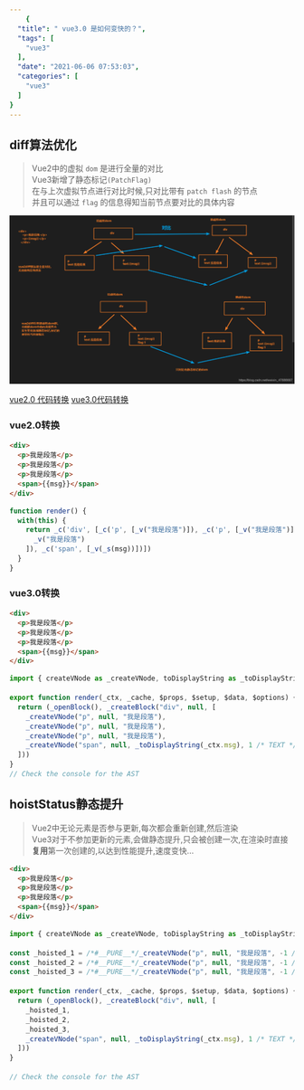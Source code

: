 ```yaml
---
    {
  "title": " vue3.0 是如何变快的？",
  "tags": [
    "vue3"
  ],
  "date": "2021-06-06 07:53:03",
  "categories": [
    "vue3"
  ]
}
---
```

    
## diff算法优化
> Vue2中的虚拟 `dom` 是进行全量的对比  
> Vue3新增了静态标记` (PatchFlag) `  
> 在与上次虚拟节点进行对比时候,只对比带有 `patch flash` 的节点  
> 并且可以通过 `flag` 的信息得知当前节点要对比的具体内容  

![](/images/20210120113952295.png)

[vue2.0 代码转换](https://template-explorer.vuejs.org/#%3Cdiv%20id%3D%22app%22%3E%7B%7B%20msg%20%7D%7D%3C%2Fdiv%3E)
[vue3.0代码转换](https://vue-next-template-explorer.netlify.app/#%7B%22src%22%3A%22%3Cdiv%3EHello%20World!%3C%2Fdiv%3E%22%2C%22options%22%3A%7B%22mode%22%3A%22module%22%2C%22filename%22%3A%22Foo.vue%22%2C%22prefixIdentifiers%22%3Afalse%2C%22hoistStatic%22%3Afalse%2C%22cacheHandlers%22%3Afalse%2C%22scopeId%22%3Anull%2C%22inline%22%3Afalse%2C%22ssrCssVars%22%3A%22%7B%20color%20%7D%22%2C%22compatConfig%22%3A%7B%22MODE%22%3A3%7D%2C%22whitespace%22%3A%22condense%22%2C%22bindingMetadata%22%3A%7B%22TestComponent%22%3A%22setup-const%22%2C%22setupRef%22%3A%22setup-ref%22%2C%22setupConst%22%3A%22setup-const%22%2C%22setupLet%22%3A%22setup-let%22%2C%22setupMaybeRef%22%3A%22setup-maybe-ref%22%2C%22setupProp%22%3A%22props%22%2C%22vMySetupDir%22%3A%22setup-const%22%7D%7D%7D)

### vue2.0转换
```html
<div>
  <p>我是段落</p>
  <p>我是段落</p>
  <p>我是段落</p>
  <span>{{msg}}</span>
</div>

```

```js
function render() {
  with(this) {
    return _c('div', [_c('p', [_v("我是段落")]), _c('p', [_v("我是段落")]), _c('p', [
      _v("我是段落")
    ]), _c('span', [_v(_s(msg))])])
  }
}
```

### vue3.0转换
```html
<div>
  <p>我是段落</p>
  <p>我是段落</p>
  <p>我是段落</p>
  <span>{{msg}}</span>
</div>
```

```js
import { createVNode as _createVNode, toDisplayString as _toDisplayString, openBlock as _openBlock, createBlock as _createBlock } from "vue"

export function render(_ctx, _cache, $props, $setup, $data, $options) {
  return (_openBlock(), _createBlock("div", null, [
    _createVNode("p", null, "我是段落"),
    _createVNode("p", null, "我是段落"),
    _createVNode("p", null, "我是段落"),
    _createVNode("span", null, _toDisplayString(_ctx.msg), 1 /* TEXT */)
  ]))
}
// Check the console for the AST
```

## hoistStatus静态提升
> Vue2中无论元素是否参与更新,每次都会重新创建,然后渲染  
> Vue3对于不参加更新的元素,会做静态提升,只会被创建一次,在渲染时直接**复用**第一次创建的,以达到性能提升,速度变快…  

```html
<div>
  <p>我是段落</p>
  <p>我是段落</p>
  <p>我是段落</p>
  <span>{{msg}}</span>
</div>

```

```js
import { createVNode as _createVNode, toDisplayString as _toDisplayString, openBlock as _openBlock, createBlock as _createBlock } from "vue"

const _hoisted_1 = /*#__PURE__*/_createVNode("p", null, "我是段落", -1 /* HOISTED */)
const _hoisted_2 = /*#__PURE__*/_createVNode("p", null, "我是段落", -1 /* HOISTED */)
const _hoisted_3 = /*#__PURE__*/_createVNode("p", null, "我是段落", -1 /* HOISTED */)

export function render(_ctx, _cache, $props, $setup, $data, $options) {
  return (_openBlock(), _createBlock("div", null, [
    _hoisted_1,
    _hoisted_2,
    _hoisted_3,
    _createVNode("span", null, _toDisplayString(_ctx.msg), 1 /* TEXT */)
  ]))
}

// Check the console for the AST
```


